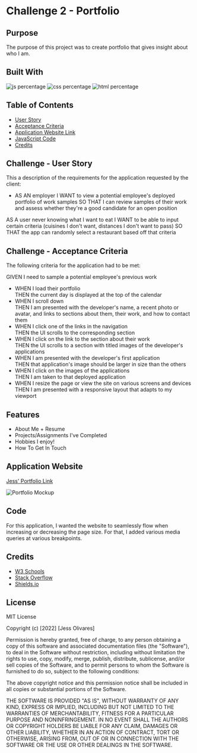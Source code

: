# Challenge 2 - Portfolio

## Purpose

The purpose of this project was to create portfolio that gives insight about who I am.

## Built With

![js percentage](https://img.shields.io/badge/java-58.8%25-green)
![css percentage](https://img.shields.io/badge/css-26.5%25-ff69b4)
![html percentage](https://img.shields.io/badge/html-14.7%25-9cf)

## Table of Contents

- [User Story](#challenge---user-story)
- [Acceptance Criteria](#challenge---acceptance-criteria)
- [Application Website Link](#application-website-link)
- [JavaScript Code](#javascript-code)
- [Credits](#credits)


## Challenge - User Story

This a description of the requirements for the application requested by the client:

- AS AN employer I WANT to view a potential employee's deployed portfolio of work samples SO THAT I can review samples of their work and assess whether they're a good candidate for an open position

AS A user never knowing what I want to eat I WANT to be able to input certain criteria (cuisines I don't want, distances I don't want to pass) SO THAT the app can randomly select a restaurant based off that criteria

## Challenge - Acceptance Criteria

The following criteria for the application had to be met:

GIVEN I need to sample a potential employee's previous work
- WHEN I load their portfolio <br />
  THEN the current day is displayed at the top of the calendar
- WHEN I scroll down <br />
  THEN I am presented with the developer's name, a recent photo or avatar, and links to sections about them, their work, and how to contact them
- WHEN I click one of the links in the navigation <br />
  THEN the UI scrolls to the corresponding section
- WHEN I click on the link to the section about their work <br />
  THEN the UI scrolls to a section with titled images of the developer's applications
- WHEN I am presented with the developer's first application <br />
  THEN that application's image should be larger in size than the others
- WHEN I click on the images of the applications <br />
  THEN I am taken to that deployed application
- WHEN I resize the page or view the site on various screens and devices <br />
  THEN I am presented with a responsive layout that adapts to my viewport

## Features
- About Me + Resume
- Projects/Assignments I've Completed 
- Hobbies I enjoy!
- How To Get In Touch

## Application Website

[Jess' Portfolio Link](https://jessoliva.github.io/pk-olio/)

![Portfolio Mockup](./assets/images/portfolio.gif)

## Code
For this application, I wanted the website to seamlessly flow when increasing or decreasing the page size. For that, I added various media queries at various breakpoints. 

## Credits
- [W3 Schools](https://www.w3schools.com/)
- [Stack Overflow](https://stackoverflow.com/)
- [Shields.io](https://shields.io/)

## License
MIT License

Copyright (c) [2022] [Jess Olivares]

Permission is hereby granted, free of charge, to any person obtaining a copy of this software and associated documentation files (the "Software"), to deal in the Software without restriction, including without limitation the rights to use, copy, modify, merge, publish, distribute, sublicense, and/or sell copies of the Software, and to permit persons to whom the Software is furnished to do so, subject to the following conditions:

The above copyright notice and this permission notice shall be included in all copies or substantial portions of the Software.

THE SOFTWARE IS PROVIDED "AS IS", WITHOUT WARRANTY OF ANY KIND, EXPRESS OR IMPLIED, INCLUDING BUT NOT LIMITED TO THE WARRANTIES OF MERCHANTABILITY, FITNESS FOR A PARTICULAR PURPOSE AND NONINFRINGEMENT. IN NO EVENT SHALL THE AUTHORS OR COPYRIGHT HOLDERS BE LIABLE FOR ANY CLAIM, DAMAGES OR OTHER LIABILITY, WHETHER IN AN ACTION OF CONTRACT, TORT OR OTHERWISE, ARISING FROM, OUT OF OR IN CONNECTION WITH THE SOFTWARE OR THE USE OR OTHER DEALINGS IN THE SOFTWARE.